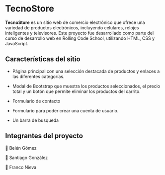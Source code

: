 # TecnoStore

**TecnoStore** es un sitio web de comercio electrónico que ofrece una variedad de productos electrónicos, incluyendo celulares, relojes inteligentes y televisores. Este proyecto fue desarrollado como parte del curso de desarrollo web en Rolling Code School, utilizando HTML, CSS y JavaScript.

## Características del sitio

- Página principal con una selección destacada de productos y enlaces a las diferentes categorías.

- Modal de Bootstrap  que muestra los productos seleccionados, el precio total y un botón que permite eliminar los productos del carrito.

- Formulario de contacto

- Formulario para poder crear una cuenta de usuario.

- Un barra de busqueda

## Integrantes del proyecto

👩 Belén Gómez

🧑 Santiago González

🧑 Franco Nieva
